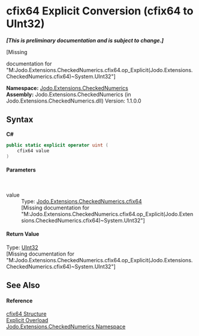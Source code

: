 # cfix64&nbsp;Explicit Conversion (cfix64 to UInt32)
 _**\[This is preliminary documentation and is subject to change.\]**_

\[Missing <summary> documentation for "M:Jodo.Extensions.CheckedNumerics.cfix64.op_Explicit(Jodo.Extensions.CheckedNumerics.cfix64)~System.UInt32"\]

**Namespace:**&nbsp;<a href="N_Jodo_Extensions_CheckedNumerics">Jodo.Extensions.CheckedNumerics</a><br />**Assembly:**&nbsp;Jodo.Extensions.CheckedNumerics (in Jodo.Extensions.CheckedNumerics.dll) Version: 1.1.0.0

## Syntax

**C#**<br />
``` C#
public static explicit operator uint (
	cfix64 value
)
```


#### Parameters
&nbsp;<dl><dt>value</dt><dd>Type: <a href="T_Jodo_Extensions_CheckedNumerics_cfix64">Jodo.Extensions.CheckedNumerics.cfix64</a><br />\[Missing <param name="value"/> documentation for "M:Jodo.Extensions.CheckedNumerics.cfix64.op_Explicit(Jodo.Extensions.CheckedNumerics.cfix64)~System.UInt32"\]</dd></dl>

#### Return Value
Type: <a href="https://docs.microsoft.com/dotnet/api/system.uint32" target="_blank" rel="noopener noreferrer">UInt32</a><br />\[Missing <returns> documentation for "M:Jodo.Extensions.CheckedNumerics.cfix64.op_Explicit(Jodo.Extensions.CheckedNumerics.cfix64)~System.UInt32"\]

## See Also


#### Reference
<a href="T_Jodo_Extensions_CheckedNumerics_cfix64">cfix64 Structure</a><br /><a href="Overload_Jodo_Extensions_CheckedNumerics_cfix64_op_Explicit">Explicit Overload</a><br /><a href="N_Jodo_Extensions_CheckedNumerics">Jodo.Extensions.CheckedNumerics Namespace</a><br />